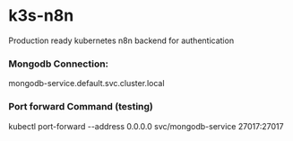# k3s-n8n
Production ready kubernetes n8n backend for authentication 

### Mongodb Connection: 
mongodb-service.default.svc.cluster.local

### Port forward Command (testing)
kubectl port-forward --address 0.0.0.0 svc/mongodb-service 27017:27017
